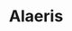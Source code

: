 ---
title: "Alaeris"
websiteURL: "https://alaeris.com/"
contactURL: "https://calendly.com/hiretomsmith/hiretomsmith"
gallery:
  - src: "/images/portfolio/alaeris/alaeris-03.jpg"
    lightbox: "/images/portfolio/alaeris/alaeris-03.jpg"
    alt: "Alaeris logo with clearspace"
  - src: "/images/portfolio/alaeris/alaeris-04.jpg"
    lightbox: "/images/portfolio/alaeris/alaeris-04.jpg"
    alt: "Alaeris logo - horizontal on dark background"
  - src: "/images/portfolio/alaeris/alaeris-portfolio-01.jpg"
    lightbox: "/images/portfolio/alaeris/alaeris-portfolio-01.jpg"
    alt: "Alaeris primary logo on green background"
  - src: "/images/portfolio/alaeris/alaeris-portfolio-02.jpg"
    lightbox: "/images/portfolio/alaeris/alaeris-portfolio-02.jpg"
    alt: "Alaeris primary logo on light background"
  - src: "/images/portfolio/alaeris/alaeris-technical-illustration.jpg"
    lightbox: "/images/portfolio/alaeris/alaeris-technical-illustration.jpg"
    alt: "Alaeris technical illustration"
  - src: "/images/portfolio/alaeris/alaeris-bitcoin-illustration.jpg"
    lightbox: "/images/portfolio/alaeris/alaeris-bitcoin-illustration.jpg"
    alt: "Alaeris vs. Bitcoin illustration"
overview: "Alaeris was a web3/blockchain initiative that I co-founded back in 2021 aimed at offsetting carbon emissions and empowering global communities by incentivizing the planting of trees. The project unfortunately never amounted to anything (we attempted bootstrapping the company right as Crypto Winter was taking shape), but it was certainly fun to work on. I served as 'Chief Creative Officer' and helped staff a creative team via Upwork and AngelList (now Wellfound). I also ideated the name 'Alaeris', finalized the logo design, developed an executive summary and pitch deck, and drafted technical illustrations."
features:
  - "Creative Direction"
  - "Team Management"
  - "Brand Design"
  - "Creative Concepting"
  - "Entrepreneurship"
  - "Illustration"
  - "Graphic design"
videoURL: ""
background: "When the founder/CEO reached out to me on Upwork and pitched the idea, I was immediately sold. I had been looking for a segway into blockchain for a while, and the opportunity to do so while also helping the environment seemed too good to pass up. We got to work and began fleshing out ideas for how it might work. The idea was that users would purchase NFTs representing physical acreage around the globe. Those proceeds would be used to remunerate workers in developing countries in exchange for planting trees, and the NFTs could be used as proof of carbon offset. I led the brainstorming work that resulted in the name 'Alaeris'. It's actually a combination of a Swahili word and a Spanish word, put together to create one memorable name that translated to 'Air Tool'."
challenge: "As with any startup, the number one challenge was acquiring funding. I helped develop our pitch deck and executive summary, along with a suite of technical illustrations explaining our vision. We pitched to several investors and were getting some positive feedback, but then the market crashed and the appetite for web3-related projects just wasn't there.All in all, it was a fun challenge and I met some amazing folks along the way."
---
